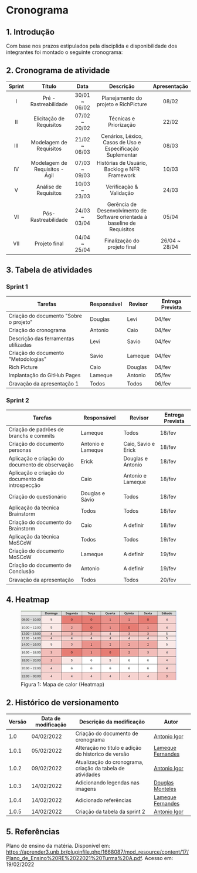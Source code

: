# Cronograma

## 1. Introdução

Com base nos prazos estipulados pela disciplida e disponibilidade dos integrantes foi montado o seguinte cronograma: 

## 2. Cronograma de atividade

<center>

| Sprint | Título       | Data                                           | Descrição        | Apresentação        |
| :------: | :----------: | :---------------------------------------------------: | :------------: | :------------: |
| I    | Pré - Rastreabilidade | 30/01 ~ 06/02 | Planejamento do projeto e RichPicture | 08/02 |
| II    | Elicitação de Requisitos | 07/02 ~ 20/02 | Técnicas e Priorização | 22/02 |
| III    | Modelagem de Requisitos | 21/02 ~ 06/03 | Cenários, Léxico, Casos de Uso e Especificação Suplementar | 08/03 |
| IV    | Modelagem de Requisitos - Ágil | 07/03 ~ 09/03 | Histórias de Usuário, Backlog e NFR Framework | 10/03 |
| V    | Análise de Requisitos | 10/03 ~ 23/03 | Verificação & Validação | 24/03 |
| VI    | Pós-Rastreabilidade | 24/03 ~ 03/04 | Gerência de Desenvolvimento de Software orientada à baseline de Requisitos | 05/04 |
| VII    | Projeto final | 04/04 ~ 25/04 | Finalização do projeto final | 26/04 ~ 28/04 |

</center>

## 3. Tabela de atividades
### Sprint 1

| Tarefas         | Responsável   | Revisor         | Entrega Prevista |
| --------------- | ------------- | --------------- | ---------------- |
| Criação do documento "Sobre o projeto" | Douglas       | Levi            | 04/fev           |
| Criação do cronograma      | Antonio       | Caio            | 04/fev           |
| Descrição das ferramentas utilizadas | Levi          | Savio           | 04/fev           |
| Criação do documento "Metodologias" | Savio         | Lameque         | 04/fev           |
| Rich Picture | Caio          | Douglas         | 04/fev           |
| Implantação do GitHub Pages | Lameque       | Antonio         | 05/fev           |
| Gravação da apresentação 1  | Todos         | Todos           | 06/fev           |

### Sprint 2

| Tarefas         | Responsável   | Revisor         | Entrega Prevista |
| --------------- | ------------- | --------------- | ---------------- |
| Criação de padrões de branchs e commits | Lameque | Todos | 18/fev |
| Criação do documento personas | Antonio e Lameque | Caio, Savio e Erick | 18/fev |
| Aplicação e criação do documento de observação | Erick | Douglas e Antonio | 18/fev |
| Aplicação e criação do documento de introspecção | Caio | Antonio e Lameque | 18/fev |
| Criação do questionário | Douglas e Sávio | Todos | 18/fev |
| Aplicação da técnica Brainstorm | Todos | Todos | 18/fev |
| Criação do documento do Brainstorm  | Caio | A definir | 18/fev |
| Aplicação da técnica MoSCoW | Todos | Todos | 19/fev |
| Criação do documento MoSCoW | Lameque | A definir | 19/fev |
| Criação do documento de Conclusão | Antonio | A definir | 19/fev |
| Gravação da apresentação | Todos |  Todos  | 20/fev |

## 4. Heatmap

<figure>
  <img width="520" src="../../assets/img/heatmap.png" />
  <figcaption>Figura 1: Mapa de calor (Heatmap)</figcaption>
</figure>


## 2. Histórico de versionamento

|Versão|Data de modificação|Descrição da modificação|Autor|
|-|-|-|-|
|1.0|04/02/2022|Criação do documento de cronograma|[Antonio Igor]('https://github.com/antonioigorcarvalho')|
|1.0.1|05/02/2022|Alteração no titulo e adição do historico de versão|[Lameque Fernandes]('https://github.com/lamequefernandes')|
|1.0.2|09/02/2022| Atualização do cronograma, criação da tabela de atividades |[Antonio Igor]('https://github.com/antonioigorcarvalho')|
|1.0.3|14/02/2022| Adicionando legendas nas imagens |[Douglas Monteles]('https://github.com/douglasmonteles')|
|1.0.4|14/02/2022| Adicionado referências |[Lameque Fernandes]('https://github.com/lamequefernandes')|
|1.0.5|14/02/2022| Criação da tabela da sprint 2 |[Antonio Igor]('https://github.com/antonioigorcarvalho')|


## 5. Referências

Plano de ensino da matéria. Disponível em: <https://aprender3.unb.br/pluginfile.php/1668087/mod_resource/content/17/Plano_de_Ensino%20RE%2022021%20Turma%20A.pdf>. Acesso em: 19/02/2022
